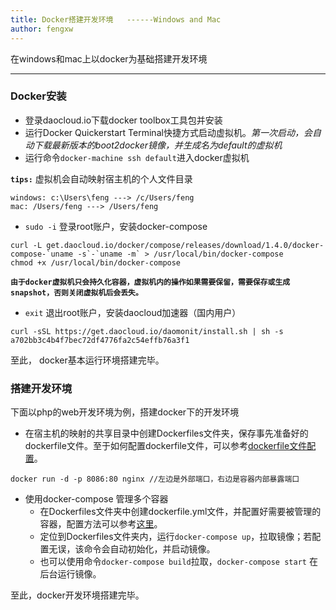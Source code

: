 ```yaml
---
title: Docker搭建开发环境   ------Windows and Mac
author: fengxw
---
```


在windows和mac上以docker为基础搭建开发环境

---

### Docker安装
- 登录daocloud.io下载docker toolbox工具包并安装
- 运行Docker Quickerstart Terminal快捷方式启动虚拟机。*第一次启动，会自动下载最新版本的boot2docker镜像，并生成名为default的虚拟机*
- 运行命令`docker-machine ssh default`进入docker虚拟机

 **`tips:`** 虚拟机会自动映射宿主机的个人文件目录
 ```
windows: c:\Users\feng ---> /c/Users/feng 
mac: /Users/feng ---> /Users/feng
```

- `sudo -i` 登录root账户，安装docker-compose

```
curl -L get.daocloud.io/docker/compose/releases/download/1.4.0/docker-compose-`uname -s`-`uname -m` > /usr/local/bin/docker-compose
chmod +x /usr/local/bin/docker-compose
```
**`由于docker虚拟机只会持久化容器，虚拟机内的操作如果需要保留，需要保存或生成snapshot，否则关闭虚拟机后会丢失。`**
* `exit` 退出root账户，安装daocloud加速器（国内用户）

```
curl -sSL https://get.daocloud.io/daomonit/install.sh | sh -s a702bb3c4b4f7bec72df4776fa2c54effb76a3f1
```

至此， docker基本运行环境搭建完毕。

### 搭建开发环境

下面以php的web开发环境为例，搭建docker下的开发环境

* 在宿主机的映射的共享目录中创建Dockerfiles文件夹，保存事先准备好的dockerfile文件。至于如何配置dockerfile文件，可以参考[dockerfile文件配置](http://)。
```
docker run -d -p 8086:80 nginx //左边是外部端口，右边是容器内部暴露端口
```
* 使用docker-compose 管理多个容器
  * 在Dockerfiles文件夹中创建dockerfile.yml文件，并配置好需要被管理的容器，配置方法可以参考[这里]()。
  * 定位到Dockerfiles文件夹内，运行`docker-compose up`，拉取镜像；若配置无误，该命令会自动初始化，并启动镜像。
  * 也可以使用命令`docker-compose build`拉取，`docker-compose start` 在后台运行镜像。 

至此，docker开发环境搭建完毕。
